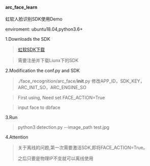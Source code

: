 #### arc_face_learn

虹软人脸识别SDK使用Demo

enviroment:  ubuntu18.04,python3.6+

1.Downloads the SDK
> [虹软SDK下载](https://ai.arcsoft.com.cn/product/arcface.html)

>需要注册并下载Liunx下的SDK

2.Modification the conf.py and SDK
> ./face_recognition/arc_face/__init__.py
> 修改APP_ID，SDK_KEY，ARC_INIT_SO，ARC_ENGINE_SO

> First using, Need set FACE_ACTION=True

>input face to dbface

3.Run
> python3 detection.py --image_path test.jpg

4.Attention
>关于离线的问题,第一次需要激活SDK,即将FACE_ACTION=True。
>
>之后只要是物理IP不变就可以离线使用